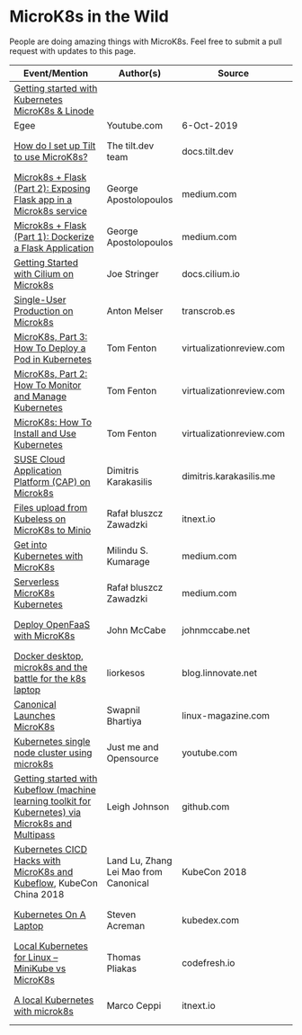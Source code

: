 # MicroK8s in the Wild

People are doing amazing things with MicroK8s. Feel free to submit a pull
request with updates to this page.

| Event/Mention                                          | Author(s)       | Source     | Date          |
|---------------------------------------------------------------------|--------------|----------|---------------|
| [Getting started with Kubernetes MicroK8s & Linode](https://www.youtube.com/watch?v=RiV2TNcjAFw) | 
Egee | Youtube.com | 6-Oct-2019 |
| [How do I set up Tilt to use MicroK8s?](https://docs.tilt.dev/faq.html#q-how-do-i-set-up-tilt-to-use-microk8s) | The tilt.dev team | docs.tilt.dev | 8-Aug-2019 |
| [Microk8s + Flask (Part 2): Exposing Flask app in a Microk8s service](https://medium.com/@giorgos.apost.1994/microk8s-flask-part-2-280ac2d9eff) | George Apostolopoulos | medium.com | 19-Aug-2019 |
| [Microk8s + Flask (Part 1): Dockerize a Flask Application](https://medium.com/@giorgos.apost.1994/microk8s-flask-part-1-efa3cc4e0e00) | George Apostolopoulos | medium.com | 19-Jul-2019 |
| [Getting Started with Cilium on Microk8s](https://docs.cilium.io/en/stable/gettingstarted/microk8s/)| Joe Stringer | docs.cilium.io | 23-Apr-2019 |
| [Single-User Production on Microk8s](https://transcrob.es/post/single-user-prod-microk8s/)| Anton Melser | transcrob.es | 05-Feb-2019 |
| [MicroK8s, Part 3: How To Deploy a Pod in Kubernetes](https://virtualizationreview.com/articles/2019/02/01/microk8s-part-3-how-to-deploy-a-pod-in-kubernetes.aspx)| Tom Fenton | virtualizationreview.com | 02-Feb-2019 |
| [MicroK8s, Part 2: How To Monitor and Manage Kubernetes](https://virtualizationreview.com/articles/2019/01/30/microk8s-part-2-how-to-monitor-and-manage-kubernetes.aspx)| Tom Fenton | virtualizationreview.com | 30-Jan-2019 |
| [MicroK8s: How To Install and Use Kubernetes](https://virtualizationreview.com/articles/2019/01/28/microk8s-how-to-install-and-use-kubernetes.aspx)| Tom Fenton | virtualizationreview.com | 28-Jan-2019 |
| [SUSE Cloud Application Platform (CAP) on Microk8s](https://dimitris.karakasilis.me/2019/01/27/scf-on-microk8s.html)| Dimitris Karakasilis | dimitris.karakasilis.me | 27-Jan-2019 |
| [Files upload from Kubeless on MicroK8s to Minio](https://itnext.io/files-upload-from-kubeless-on-microk8s-to-minio-607e06598a4b) | Rafał bluszcz Zawadzki | itnext.io | 07-Jan-2019 |
| [Get into Kubernetes with MicroK8s](https://medium.com/devopslinks/get-into-kubernetes-with-microk8s-85f0e0231c4a) | Milindu S. Kumarage | medium.com | 06-Jan-2019 |
| [Serverless MicroK8s Kubernetes](https://medium.com/@bluszcz/serverless-microk8s-kubernetes-fcd6b875cd33) | Rafał bluszcz Zawadzki | medium.com | 06-Jan-2019 |
| [Deploy OpenFaaS with MicroK8s](https://johnmccabe.net/technology/projects/openfaas-on-microk8s/) | John McCabe | johnmccabe.net | 01-Jan-2019 |
| [Docker desktop, microk8s and the battle for the k8s laptop](https://blog.linnovate.net/docker-desktop-microk8s-and-the-battle-for-the-k8s-laptop-8d3fb50dd543) | liorkesos | blog.linnovate.net | 18-Dec-2018 |
| [Canonical Launches MicroK8s](http://www.linux-magazine.com/Online/News/Canonical-Launches-MicroK8s) | Swapnil Bhartiya | linux-magazine.com | 12-Dec-2018 |
| [Kubernetes single node cluster using microk8s](https://www.youtube.com/watch?v=FEELm-o__gU) | Just me and Opensource | youtube.com | 02-Dec-2018 |
| [Getting started with Kubeflow (machine learning toolkit for Kubernetes) via Microk8s and Multipass](https://github.com/leigh-johnson/kubeflow-microk8s-demo) | Leigh Johnson | github.com | 20-Nov-2018 |
| [Kubernetes CICD Hacks with MicroK8s and Kubeflow](https://www.youtube.com/watch?v=1SSvS2w5OMQ), KubeCon China 2018 | Land Lu, Zhang Lei Mao from Canonical | KubeCon 2018 | 14-Nov-2018 |
| [Kubernetes On A Laptop](https://kubedex.com/local-kubernetes/) | Steven Acreman | kubedex.com | 03-Nov-2018 |
| [Local Kubernetes for Linux – MiniKube vs MicroK8s](https://codefresh.io/kubernetes-tutorial/local-kubernetes-linux-minikube-vs-microk8s/) | Thomas Pliakas | codefresh.io | 01-Nov-2018 |
| [A local Kubernetes with microk8s](https://itnext.io/a-local-kubernetes-with-microk8s-33ee31d1eed9) | Marco Ceppi | itnext.io | 22-May-2018 |
